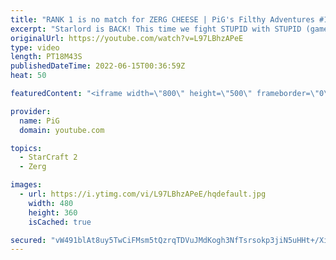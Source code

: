 ```yaml
---
title: "RANK 1 is no match for ZERG CHEESE | PiG's Filthy Adventures #14 - StarCraft 2"
excerpt: "Starlord is BACK! This time we fight STUPID with STUPID (game 1 vs Stephen) then go on to troll RANK 1 on ladder with pure lings (game 2 vs Trigger) 0:00 Fighting stupid with stupid 11:54 Stealing Rank 1 MMR -- The Book of Filth: https://www.pigstarcraft.com/learn/book-of-filth/ The Book of Filth 2.0:"
originalUrl: https://youtube.com/watch?v=L97LBhzAPeE
type: video
length: PT18M43S
publishedDateTime: 2022-06-15T00:36:59Z
heat: 50

featuredContent: "<iframe width=\"800\" height=\"500\" frameborder=\"0\" src=\"https://www.youtube.com/embed/L97LBhzAPeE\" allow=\"accelerometer; autoplay; encrypted-media; gyroscope; picture-in-picture\" allowfullscreen></iframe>"

provider:
  name: PiG
  domain: youtube.com

topics:
  - StarCraft 2
  - Zerg

images:
  - url: https://i.ytimg.com/vi/L97LBhzAPeE/hqdefault.jpg
    width: 480
    height: 360
    isCached: true

secured: "vW491blAt8uy5TwCiFMsm5tQzrqTDVuJMdKogh3NfTsrsokp3jiN5uHHt+/XiDf4XTps2ZQCVAT/yar/QSRXTT/mQscKyirkgao7uzwbCGxF2/KgBcrlr5b/fR+xx/NNXv+istgDJD2tUR3knQ8SMf2+anu5lNnQgJINm3dDafAE4+mX1WrKSn66h81mYPWEOin6bgXkmlVvovrYc1XNisLgASRPH/SkBbFq0IyUql3f+XvPfBuB0HktpGS8PSaStOnRVl4LhShjZ8gnTn4gfsSebvSaXY4CFl7o5rtMQqVX8pHp6QvA39o8u1UO86vWsmWjUvYbPzgmMN8cWZ1Wk5SQtvZC3AsEAYyShKCx0PkhLx0oKemsE26qKYQ9Xgn4GN6uxSaAqGEq6DgPe92mP0ZATRHqvdoV8E3gSZCSk3I=;ZV4uR6S1dcNlOkaARjpRgg=="
---
```


